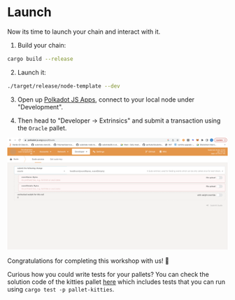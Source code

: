 # Launch

Now its time to launch your chain and interact with it.

1. Build your chain:

```bash
cargo build --release
```

2. Launch it:

```bash
./target/release/node-template --dev
```

3. Open up [Polkadot JS Apps](https://polkadot.js.org/apps/?rpc=ws%3A%2F%2F127.0.0.1%3A9944#/explorer), connect to your local node under "Development".

4. Then head to "Developer -> Extrinsics" and submit a transaction using the `Oracle` pallet.

![Polkadot JS Apps](../assets/polkadot-apps.png)

<!-- slide:break -->


Congratulations for completing this workshop with us! 🥳

Curious how you could write tests for your pallets? You can check the solution code of the kitties pallet [here](https://github.com/substrate-developer-hub/substrate-node-template/tree/tutorials/solutions/kitties/pallets/kitties) which includes tests that you can run using `cargo test -p pallet-kitties`.